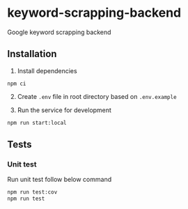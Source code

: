 # keyword-scrapping-backend

Google keyword scrapping backend

## Installation

1. Install dependencies

```shell
npm ci
```

2. Create `.env` file in root directory based on `.env.example`

3. Run the service for development

```bash
npm run start:local
```

## Tests

### Unit test

Run unit test follow below command

```bash
npm run test:cov
npm run test
```
